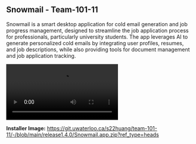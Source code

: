 ## Snowmail - Team-101-11

Snowmail is a smart desktop application for cold email generation and job progress management, designed to streamline the job application process for professionals, particularly university students. The app leverages AI to generate personalized cold emails by integrating user profiles, resumes, and job descriptions, while also providing tools for document management and job application tracking.

![Demo](snowmail.mov)

**Installer Image:** https://git.uwaterloo.ca/s22huang/team-101-11/-/blob/main/release1.4.0/Snowmail.app.zip?ref_type=heads



